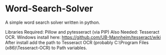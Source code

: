 # Word-Search-Solver
A simple word search solver written in python.

Libraries Required: Pillow and pytesseract (via PIP)
Also Needed: Tesseract OCR. Windows install here: https://github.com/UB-Mannheim/tesseract/wiki
After install add the path to Tesseract OCR (probably C:\Program Files (x86)\Tesseract-OCR) to Path variables.
